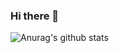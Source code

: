 ### Hi there 👋

<!--
**106062/106062** is a ✨ _special_ ✨ repository because its `README.md` (this file) appears on your GitHub profile.

Here are some ideas to get you started:

- 🔭 I’m currently working on Taipei
- 🌱 I’m currently learning Node js,linux, docker
- 👯 I’m looking to collaborate on ...
- 🤔 I’m looking for help with ...
- 💬 Ask me about ...
- 📫 How to reach me: ...
- 😄 Pronouns: kurisake
- ⚡ Fun fact: Roseia
-->
![Anurag's github stats](https://github-readme-stats.vercel.app/api?username=106062&show_icons=true&theme=merko)
